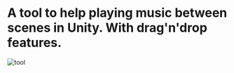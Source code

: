 # A tool to help playing music between scenes in Unity. With drag'n'drop features.

![tool](https://user-images.githubusercontent.com/57627628/91625889-496aa400-e981-11ea-913e-c8b6a13a825c.PNG)

